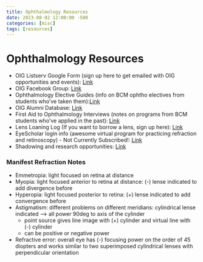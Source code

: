 ```yaml
---
title: Ophthalmology Resources
date: 2023-08-02 12:00:00 -500
categories: [misc]
tags: [resources]
---
```


# Ophthalmology Resources

- OIG Listserv Google Form (sign up here to get emailed with OIG opportunities and events): [Link](https://forms.gle/RoSENBMu8zVAbkXS6)
- OIG Facebook Group: [Link](https://www.facebook.com/groups/526680744067390)
- Ophthalmology Elective Guides (info on BCM ophtho electives from students who’ve taken them):[Link](https://l.facebook.com/l.php?u=https%3A%2F%2Fdrive.google.com%2Fdrive%2Ffolders%2F1QjkIEu_gIlag_xo8VSM2mU_8B1qlZ9ji%3Fusp%3Dsharing%26fbclid%3DIwAR2PehTaRRVxTWFSaTu9kVtQ-7hMVwSg9ciwQeN8CKjHgObl3F_GBCzomSs&h=AT3UzjRWFcGkkNX80AJO9OjMyV4P39WZp_UYOZz6_yBIXq3L4Dmg5JgMYRzn9cAwOi82I3Di5appxIN3CoAthiPbuOk0PXL3QtLGyBQ7gYWYAc2jqQc1Ur4rA2AR4AKyEgqKHDYY6KGoiGM9LQNc&__tn__=-UK-R&c[0]=AT2jUkizljHMAYWWP8Q5NV9xaycBtT8vDQWpRpTyZ-lEEQegKWncvDnUQefLuiU8FrP87_MN-rCgI-T2KC4IsIpHNawk-sxfpQng2xaPFwb_FP1eEbNnpBGPjKZa4J3eQERkaZQtercg49dyTVMnnhsBEpSRha1k3AWPamU)
- OIG Alumni Database: [Link](https://l.facebook.com/l.php?u=https%3A%2F%2Fdocs.google.com%2Fspreadsheets%2Fd%2F12kOnIi4P0PwIH0jJ9ouSnme0QvJpnyyOVkCs-ja9weM%2Fedit%3Fusp%3Dsharing%26fbclid%3DIwAR2-xJZBidfe2a1R4rVnkFv8Xuu8lGCvfve35WrvYf-l2Nah7w5JFyzhlak&h=AT1PnQ0w-dSbUCSN3gf_gPejHl8JY19rZxei-rAuiYTzODDIvJ3ECGs1nYLvgZvU0vGEdDgAji-3mTr2L2XmsQ8g1yEGQ1-UV7kPJJERCnD1RjMKC6UpG34cas4_s9n0G7waSceqrd1Lhi2KdEsD&__tn__=-UK-R&c[0]=AT2jUkizljHMAYWWP8Q5NV9xaycBtT8vDQWpRpTyZ-lEEQegKWncvDnUQefLuiU8FrP87_MN-rCgI-T2KC4IsIpHNawk-sxfpQng2xaPFwb_FP1eEbNnpBGPjKZa4J3eQERkaZQtercg49dyTVMnnhsBEpSRha1k3AWPamU)
- First Aid to Ophthalmology Interviews (notes on programs from BCM students who’ve applied in the past): [Link](https://docs.google.com/document/d/1QYWW2S-jdQdkQ41BqZyJym8lLaWoNyxK/edit?usp=sharing&ouid=110305506386231761898&rtpof=true&sd=true)
- Lens Loaning Log (If you want to borrow a lens, sign up here): [Link](https://l.facebook.com/l.php?u=https%3A%2F%2Fdocs.google.com%2Fspreadsheets%2Fd%2F1_QUA8GFitGVnH360TbpL4GVHInm1Y1QMdqR8cKdMIMg%2Fedit%3Fusp%3Dsharing%26fbclid%3DIwAR1PZZQQ2mncMwNBslUTQ7UHeAcBHxLdMskPycJ2rtqrFDCbqnGpAgvGx2o&h=AT1s8hZ4gdK9VuRPpbd2ZcJUxhjcBHQC4GkcKT8_V549PC9iOngXzfEd7IFUC1Q5p2G_D-f6Fuqxyr7Mc7DTTItkBC77W_LvMIjm8vbNWagjaMMGY8JzpKPjOVNSwQBzoSgGo69V6XBS1ziZf8gG&__tn__=-UK-R&c[0]=AT2jUkizljHMAYWWP8Q5NV9xaycBtT8vDQWpRpTyZ-lEEQegKWncvDnUQefLuiU8FrP87_MN-rCgI-T2KC4IsIpHNawk-sxfpQng2xaPFwb_FP1eEbNnpBGPjKZa4J3eQERkaZQtercg49dyTVMnnhsBEpSRha1k3AWPamU)
- EyeScholar login info (awesome virtual program for practicing refraction and retinoscopy) - Not Currently Subscribed!: [Link](https://l.facebook.com/l.php?u=https%3A%2F%2Fdocs.google.com%2Fdocument%2Fd%2F1EOjwDKQ9Lv4JR1BquvwMwSdIuD-tOG3XNEo3-8fS8ks%2Fedit%3Fusp%3Dsharing%26fbclid%3DIwAR1llcyCgIo1m-d-J8YDMe7H84EYvprrtGGwE3crL0WnOkRvDv2rjMRipbA&h=AT3wGmK8mTD1jMMCy9APn2xlpzYByy26DYXLS7K61gS3pNhoHRy_uqiRIYTV5saD6W5OiyjEJSBiTtYwJnWbQFQhbKWJyAIb4flhjtAOP6EUJEJnPrrZXskSZBaZF8CRnomBaGtpJq3HRUy-RGsG&__tn__=-UK-R&c[0]=AT2jUkizljHMAYWWP8Q5NV9xaycBtT8vDQWpRpTyZ-lEEQegKWncvDnUQefLuiU8FrP87_MN-rCgI-T2KC4IsIpHNawk-sxfpQng2xaPFwb_FP1eEbNnpBGPjKZa4J3eQERkaZQtercg49dyTVMnnhsBEpSRha1k3AWPamU)
- Shadowing and research opportunities: [Link](https://docs.google.com/spreadsheets/d/1RvDk94OOikjtUYDht9CQBRxA95pJaWBAnu9S7p3Bwb0/edit?fbclid=IwAR1AngGu1jPW-6Di4x89jGWPSDJTqtxIurAzUzMQR76cSYLgdEY7Agn5PdQ#gid=0)

### Manifest Refraction Notes
- Emmetropia: light focused on retina at distance
- Myopia: light focused anterior to retina at distance: (-) lense indicated to add divergence before
- Hyperopia: light focused posterior to retina: (+) lense indicated to add convergence before
- Astigmatism: different problems on different meridians: cylindrical lense indicated --> all power 90deg to axis of the cylinder
	- point source gives line image with (+) cylinder and virtual line with  (-) cylinder
	- can be positive or negative power
- Refractive error: overall eye has (-) focusing power on the order of 45 diopters and works similar to two superimposed cylindrical lenses with perpendicular orientation